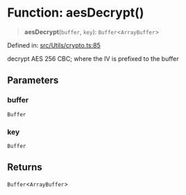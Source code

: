 # Function: aesDecrypt()

> **aesDecrypt**(`buffer`, `key`): `Buffer`\<`ArrayBuffer`\>

Defined in: [src/Utils/crypto.ts:85](https://github.com/Fokusdotid/bail/blob/8b525f9ebcc20cb9acd0f880b6ad58976e38b117/src/Utils/crypto.ts#L85)

decrypt AES 256 CBC; where the IV is prefixed to the buffer

## Parameters

### buffer

`Buffer`

### key

`Buffer`

## Returns

`Buffer`\<`ArrayBuffer`\>
